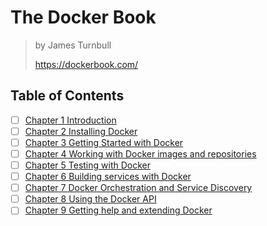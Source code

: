 # The Docker Book

> by James Turnbull
>
> <https://dockerbook.com/>

## Table of Contents

- [ ] [Chapter 1 Introduction](1_introduction)
- [ ] [Chapter 2 Installing Docker](.)
- [ ] [Chapter 3 Getting Started with Docker](.)
- [ ] [Chapter 4 Working with Docker images and repositories](.)
- [ ] [Chapter 5 Testing with Docker](.)
- [ ] [Chapter 6 Building services with Docker](.)
- [ ] [Chapter 7 Docker Orchestration and Service Discovery](.)
- [ ] [Chapter 8 Using the Docker API](.)
- [ ] [Chapter 9 Getting help and extending Docker](.)
